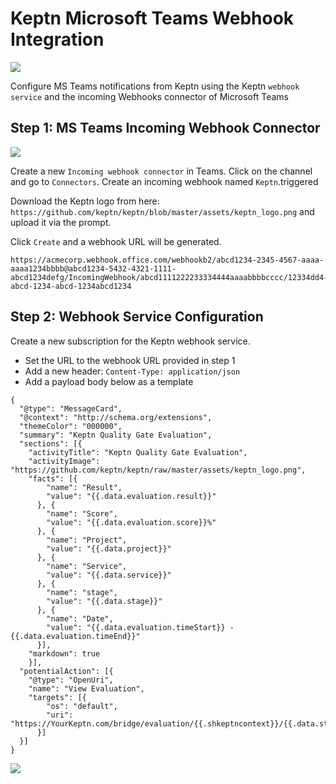 # Keptn Microsoft Teams Webhook Integration
  ![](https://raw.githubusercontent.com/keptn-sandbox/artifacthub/main/msteams/1.0.0/images/1.png)

  Configure MS Teams notifications from Keptn using the Keptn `webhook service` and the incoming Webhooks connector of Microsoft Teams

  ## Step 1: MS Teams Incoming Webhook Connector
  ![](https://raw.githubusercontent.com/keptn-sandbox/artifacthub/main/msteams/1.0.0/images/2.png)

  Create a new `Incoming webhook connector` in Teams. Click on the channel and go to `Connectors`. Create an incoming webhook named `Keptn`.triggered

  Download the Keptn logo from here: `https://github.com/keptn/keptn/blob/master/assets/keptn_logo.png` and upload it via the prompt.

  Click `Create` and a webhook URL will be generated.

  ```
  https://acmecorp.webhook.office.com/webhookb2/abcd1234-2345-4567-aaaa-aaaa1234bbbb@abcd1234-5432-4321-1111-abcd1234defg/IncomingWebhook/abcd1111222233334444aaaabbbbcccc/12334dd4-abcd-1234-abcd-1234abcd1234
  ```

  ## Step 2: Webhook Service Configuration
  Create a new subscription for the Keptn webhook service.
  
  - Set the URL to the webhook URL provided in step 1
  - Add a new header: `Content-Type: application/json`
  - Add a payload body below as a template

  ```
  {
    "@type": "MessageCard",
    "@context": "http://schema.org/extensions",
    "themeColor": "000000",
    "summary": "Keptn Quality Gate Evaluation",
    "sections": [{
      "activityTitle": "Keptn Quality Gate Evaluation",
      "activityImage": "https://github.com/keptn/keptn/raw/master/assets/keptn_logo.png",
      "facts": [{
          "name": "Result",
          "value": "{{.data.evaluation.result}}"
        }, {
          "name": "Score",
          "value": "{{.data.evaluation.score}}%"
        }, {
          "name": "Project",
          "value": "{{.data.project}}"
        }, {
          "name": "Service",
          "value": "{{.data.service}}"
        }, {
          "name": "stage",
          "value": "{{.data.stage}}"
        }, {
          "name": "Date",
          "value": "{{.data.evaluation.timeStart}} - {{.data.evaluation.timeEnd}}"
        }],
      "markdown": true
      }],
    "potentialAction": [{
      "@type": "OpenUri",
      "name": "View Evaluation",
      "targets": [{
          "os": "default",
          "uri": "https://YourKeptn.com/bridge/evaluation/{{.shkeptncontext}}/{{.data.stage}}"
        }]
    }]
  }
  ```

  ![](https://raw.githubusercontent.com/keptn-sandbox/artifacthub/main/msteams/1.0.0/images/3.png)